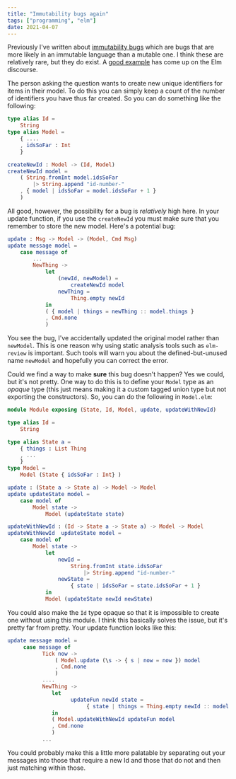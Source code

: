 ```yaml
---
title: "Immutability bugs again"
tags: ["programming", "elm"]
date: 2021-04-07
---
```


Previously I've written about [immutability bugs](/posts/2021-01-23-immutabilit-bugs/) which are bugs that are more likely in an immutable language than a mutable one. I think these are relatively rare, but they do exist. A [good example](https://discourse.elm-lang.org/t/best-practice-for-updating-an-incremented-id-in-the-model/7208) has come up on the Elm discourse. 

The person asking the question wants to create new unique identifiers for items in their model. To do this you can simply keep a count of the number of identifiers you have thus far created. So you can do something like the following:

```elm
type alias Id =
    String
type alias Model =
    { ....
    , idsSoFar : Int
    }

createNewId : Model -> (Id, Model)
createNewId model =
    ( String.fromInt model.idsSoFar
        |> String.append "id-number-" 
    , { model | idsSoFar = model.idsSoFar + 1 }
    )
```

All good, however, the possibility for a bug is *relatively* high here. In your update function, if you use the `createNewId` you must make sure that you remember to store the new model. Here's a potential bug:

```elm
update : Msg -> Model -> (Model, Cmd Msg)
update message model =
    case message of
        ...
        NewThing ->
            let
                (newId, newModel) =
                    createNewId model
                newThing =
                    Thing.empty newId
            in
            ( { model | things = newThing :: model.things }
            , Cmd.none
            )
```

You see the bug, I've accidentally updated the original model rather than `newModel`. This is one reason why using static analysis tools such as `elm-review` is important. Such tools will warn you about the defined-but-unused name `newModel` and hopefully you can correct the error.

Could we find a way to make **sure** this bug doesn't happen? Yes we could, but it's not pretty. One way to do this is to define your `Model` type as an *opaque* type (this just means making it a custom tagged union type but not exporting the constructors). So, you can do the following in `Model.elm`:


```elm
module Module exposing (State, Id, Model, update, updateWithNewId)

type alias Id =
    String

type alias State a =
    { things : List Thing
    , ...
    }
type Model =
    Model (State { idsSoFar : Int} )

update : (State a -> State a) -> Model -> Model
update updateState model =
    case model of
        Model state ->
            Model (updateState state)

updateWithNewId : (Id -> State a -> State a) -> Model -> Model
updateWithNewId  updateState model =
    case model of
        Model state ->
            let
                newId =
                    String.fromInt state.idsSoFar
                        |> String.append "id-number-"
                newState =
                    { state | idsSoFar = state.idsSoFar + 1 }
            in
            Model (updateState newId newState)

```

You could also make the `Id` type opaque so that it is impossible to create one without using this module.
I think this basically solves the issue, but it's pretty far from pretty. Your update function looks like this:

```elm
update message model =
     case message of
           Tick now ->
               ( Model.update (\s -> { s | now = now }) model
               , Cmd.none
               )
           ....
           NewThing ->
              let
                    updateFun newId state =
                         { state | things = Thing.empty newId :: model.things }
              in
              ( Model.updateWithNewId updateFun model
              , Cmd.none
              )
           ...
```

You could probably make this a little more palatable by separating out your messages into those that require a new Id and those that do not and then just matching within those.
